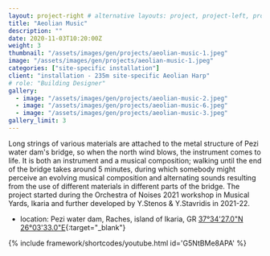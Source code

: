 ```yaml
---
layout: project-right # alternative layouts: project, project-left, project-right, project-top
title: "Aeolian Music"
description: ""
date: 2020-11-03T10:20:00Z
weight: 3
thumbnail: "/assets/images/gen/projects/aeolian-music-1.jpeg"
image: "/assets/images/gen/projects/aeolian-music-1.jpeg"
categories: ["site-specific installation"]
client: "installation - 235m site-specific Aeolian Harp"
# role: "Building Designer"
gallery:
  - image: "/assets/images/gen/projects/aeolian-music-2.jpeg"
  - image: "/assets/images/gen/projects/aeolian-music-6.jpeg"
  - image: "/assets/images/gen/projects/aeolian-music-3.jpeg"
gallery_limit: 3
---
```


Long strings of various materials are attached to the metal structure of Pezi water dam's bridge, so when the north wind blows, the instrument comes to life. It is both an instrument and a musical composition; walking until the end of the bridge takes around 5 minutes, during which somebody might perceive an evolving musical composition and alternating sounds resulting from the use of different materials in different parts of the bridge. The project started during the Orchestra of Noises 2021 workshop in Musical Yards, Ikaria and further developed by Y.Stenos & Y.Stavridis in 2021-22.

- location: Pezi water dam, Raches, island of Ikaria, GR [37°34'27.0"N 26°03'33.0"E](https://goo.gl/maps/NCJtFxaezq6DQ7eD7){:target="_blank"}

{% include framework/shortcodes/youtube.html id='G5NtBMe8APA' %} 